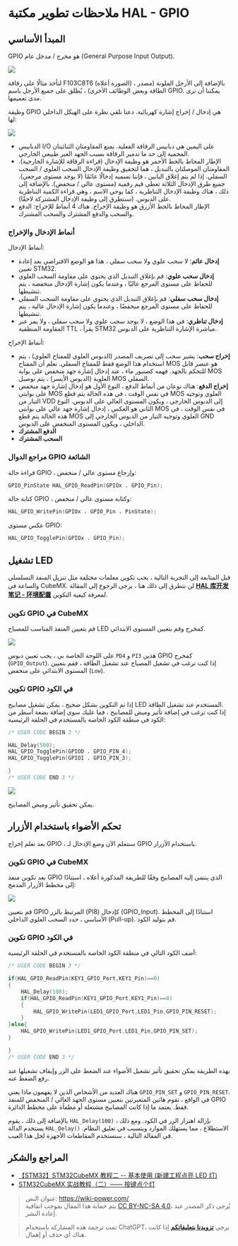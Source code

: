 # ملاحظات تطوير مكتبة HAL - GPIO

## المبدأ الأساسي

GPIO هو مخرج / مدخل عام (General Purpose Input Output).

![](https://img.wiki-power.com/d/wiki-media/img/20200615205256.jpg)

لنأخذ مثالًا على رقاقة F103C8T6 (الصورة أعلاه) ، بالإضافة إلى الأرجل الملونة (مصدر الطاقة وبعض الوظائف الأخرى) ، يُطلق على جميع الأرجل باسم GPIO. يمكننا أن نرى مدى تعميمها.

وظيفة GPIO هي إدخال / إخراج إشارة كهربائية. دعنا نلقي نظرة على الهيكل الداخلي لها:

![](https://img.wiki-power.com/d/wiki-media/img/20200615211744.jpg)

- الدبابيس I/O على اليمين هي دبابيس الرقاقة الفعلية. يمنع المقاومتان الثنائيتان المحمية إلى حد ما تدمير الرقاقة بسبب الجهد الغير طبيعي الخارجي.
- الإطار المحاط بالخط الأحمر هو وظيفة الإدخال (قراءة الرقاقة للإشارة الخارجية). المقاومتان الموصلتان بالتبديل ، هما لتحقيق وظيفة الإدخال السحب العلوي / السحب السفلي. إذا لم يتم إغلاق البابين ، فإننا نسميه إدخالًا عائمًا (لا يوجد مستوى مرجعي). جميع طرق الإدخال الثلاثة تعطي قيم رقمية (مستوى عالي / منخفض). بالإضافة إلى ذلك ، هناك وظيفة الإدخال التناظرية ، كما يوحي الاسم ، وهي قراءة الكمية التناظرية على الدبوس. (سنتطرق إلى وظيفة الإدخال المشتركة لاحقًا).
- الإطار المحاط بالخط الأزرق هو وظيفة الإخراج. هناك 4 أنماط للإخراج: الدفع والسحب والدفع المشترك والسحب المشترك.

### أنماط الإدخال والإخراج

أنماط الإدخال:

- **إدخال عائم**: لا سحب علوي ولا سحب سفلي ، هذا هو الوضع الافتراضي بعد إعادة تعيين STM32.
- **إدخال سحب علوي**: قم بإغلاق التبديل الذي يحتوي على مقاومة السحب العلوي للحفاظ على مستوى المرجع عاليًا ، وعندما يكون إشارة الإدخال منخفضة ، يتم تنشيطها.
- **إدخال سحب سفلي**: قم بإغلاق التبديل الذي يحتوي على مقاومة السحب السفلي للحفاظ على مستوى المرجع منخفضًا ، وعندما يكون إشارة الإدخال عالية ، يتم تنشيطها.
- **إدخال تناظري**: في هذا الوضع ، لا يوجد سحب علوي ولا سحب سفلي ، ولا يمر عبر المقاومة المنطقية TTL ، يقرأ STM32 مباشرة الإشارة التناظرية على الدبوس.

أنماط الإخراج:

- **إخراج سحب**: يشير سحب إلى تصريف المصدر (الدبوس العلوي للمفتاح العلوي) ، يتم استخدام هذا الوضع فقط للمفتاح السفلي. نعلم أن المفتاح MOS هو عنصر قابل للتحكم بالجهد. فهمه كصنبور ماء ، عند إدخال إشارة جهد منخفض على بوابة MOS العلوية (الدبوس الأيسر) ، يتم توصيل MOS السفلي.
- **إخراج الدفع**: هناك نوعان من أنماط الدفع ، النوع الأول هو إدخال إشارة جهد منخفض على بوابتي MOS في نفس الوقت ، في هذه الحالة يتم قطع MOS العلوي وتوجيه التيار من VDD إلى الدبوس الخارجي ، ويكون المستوى العالي على الدبوس. النوع الثاني هو العكس ، إدخال إشارة جهد عالي على بوابتي MOS في نفس الوقت ، في هذه الحالة يتم قطع MOS العلوي وتوجيه التيار من الدبوس الخارجي إلى GND الداخلي ، ويكون المستوى المنخفض على الدبوس.
- **الدفع المشترك**
- **السحب المشترك**

### مراجع الدوال GPIO الشائعة

قراءة حالة GPIO ، وإرجاع مستوى عالي / منخفض:

```c
GPIO_PinState HAL_GPIO_ReadPin(GPIOx ، GPIO_Pin);
```

كتابة حالة GPIO ، وكتابة مستوى عالي / منخفض:

```c
HAL_GPIO_WritePin(GPIOx ، GPIO_Pin ، PinState);
```

عكس مستوى GPIO:

```c
HAL_GPIO_TogglePin(GPIOx ، GPIO_Pin);
```

## تشغيل LED

قبل المتابعة إلى التجربة التالية ، يجب تكوين معلمات مختلفة مثل تنزيل المنفذ التسلسلي والساعة في CubeMX.
لن نتطرق إلى ذلك هنا ، يرجى الرجوع إلى المقالة [**HAL 库开发笔记 - 环境配置**](https://wiki-power.com/HAL%E5%BA%93%E5%BC%80%E5%8F%91%E7%AC%94%E8%AE%B0-%E7%8E%AF%E5%A2%83%E9%85%8D%E7%BD%AE) لمعرفة كيفية التكوين.

### تكوين GPIO في CubeMX

قم بتعيين المنفذ المناسب للمصباح LED كمخرج وقم بتعيين المستوى الابتدائي.

![](https://img.wiki-power.com/d/wiki-media/img/20210205150422.png)

على اللوحة الخاصة بي ، يجب تعيين دبوس `PD4` و `PI3` هذين GPIO كمخرج (`GPIO_Output`).
إذا كنت ترغب في تشغيل المصباح عند تشغيل الطاقة ، فقم بتعيين المستوى الابتدائي على منخفض (`Low`).

### تكوين GPIO في الكود

إذا تم التكوين بشكل صحيح ، يمكن تشغيل مصابيح LED المستخدم عند تشغيل الطاقة.  
إذا كنت ترغب في إضافة تأثير وميض للمصابيح ، فما عليك سوى إضافة بضعة أسطر من الكود في منطقة الكود الخاصة بالمستخدم في الحلقة الرئيسية:

```c title="main.c"
/* USER CODE BEGIN 3 */

HAL_Delay(500);
HAL_GPIO_TogglePin(GPIOD ، GPIO_PIN_4);
HAL_GPIO_TogglePin(GPIOI ، GPIO_PIN_3);

}
/* USER CODE END 3 */
```

![](https://img.wiki-power.com/d/wiki-media/img/20210205151322.png)

يمكن تحقيق تأثير وميض المصابيح.

## تحكم الأضواء باستخدام الأزرار

بعد تعلم إخراج GPIO ، سنتعلم الآن وضع الإدخال لـ GPIO باستخدام الأزرار.

### تكوين GPIO في CubeMX

بعد تكوين منفذ GPIO الذي ينتمي إليه المصابيح وفقًا للطريقة المذكورة أعلاه ، استنادًا إلى مخطط الأزرار المدمج:

![](https://img.wiki-power.com/d/wiki-media/img/20210205150422.png)

قم بتعيين GPIO المرتبط بالزر (PI8) كإدخال (GPIO_Input). استنادًا إلى المخطط الأساسي ، حدد السحب العلوي الداخلي (Pull-up). قم بتوليد الكود.

### تكوين GPIO في الكود

أضف الكود التالي في منطقة الكود الخاصة بالمستخدم في الحلقة الرئيسية:

```c title="main.c"
/* USER CODE BEGIN 3 */

if(HAL_GPIO_ReadPin(KEY1_GPIO_Port,KEY1_Pin)==0)
{
	HAL_Delay(100);
	if(HAL_GPIO_ReadPin(KEY1_GPIO_Port,KEY1_Pin)==0)
	{
		HAL_GPIO_WritePin(LED1_GPIO_Port,LED1_Pin,GPIO_PIN_RESET);
	}
}else{
	HAL_GPIO_WritePin(LED1_GPIO_Port,LED1_Pin,GPIO_PIN_SET);
}

}
/* USER CODE END 3 */
```

بهذه الطريقة يمكن تحقيق تأثير تشغيل الأضواء عند الضغط على الزر وإيقاف تشغيلها عند رفع الضغط عنه.

هناك العديد من الأشخاص الذين لا يفهمون ماذا يعني `GPIO_PIN_SET` و `GPIO_PIN_RESET`. في الواقع ، تقوم هاتين المتغيرتين بتعيين مستوى الجهد العالي / المنخفض للمنفذ GPIO فقط. يعتمد ما إذا كانت المصابيح مشتعلة أو مطفأة على مخطط الدائرة.

بالإضافة إلى ذلك ، يقوم `HAL_Delay(100)` بإزالة اهتزاز الزر في الكود. ومع ذلك ، يستخدم الدالة `HAL_Delay()` الاستطلاع ، مما يستهلك الموارد ويتسبب في تعليق النظام. في المقالة التالية ، سنستخدم المقاطعات الأجهزة لحل هذا العيب.

## المراجع والشكر

- [【STM32】STM32CubeMX 教程二 -- 基本使用 (新建工程点亮 LED 灯)](https://blog.csdn.net/as480133937/article/details/98947162)
- [STM32CubeMX 实战教程（二）—— 按键点个灯](https://blog.csdn.net/weixin_43892323/article/details/104343933)

> عنوان النص: <https://wiki-power.com/>  
> يتم حماية هذا المقال بموجب اتفاقية [CC BY-NC-SA 4.0](https://creativecommons.org/licenses/by/4.0/deed.zh)، يُرجى ذكر المصدر عند إعادة النشر.

> تمت ترجمة هذه المشاركة باستخدام ChatGPT، يرجى [**تزويدنا بتعليقاتكم**](https://github.com/linyuxuanlin/Wiki_MkDocs/issues/new) إذا كانت هناك أي حذف أو إهمال.